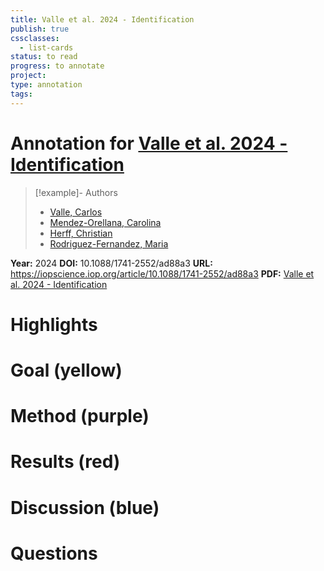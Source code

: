 ```yaml
---
title: Valle et al. 2024 - Identification
publish: true
cssclasses:
  - list-cards
status: to read
progress: to annotate
project:
type: annotation
tags:
---
```

# Annotation for [Valle et al. 2024 - Identification](Papers/References/Valle%20et%20al.%202024%20-%20Identification)

> [!example]- Authors
> - [Valle, Carlos](Valle%2C%20Carlos)
> - [Mendez-Orellana, Carolina](Mendez-Orellana%2C%20Carolina)
> - [Herff, Christian](Herff%2C%20Christian)
> - [Rodriguez-Fernandez, Maria](Rodriguez-Fernandez%2C%20Maria)

**Year:** 2024
**DOI:** 10.1088/1741-2552/ad88a3
**URL:** https://iopscience.iop.org/article/10.1088/1741-2552/ad88a3
**PDF:** [Valle et al. 2024 - Identification](Papers/PDFs/Valle%20et%20al.%202024%20-%20Identification%20of%20perceived%20sentences%20using%20deep%20neural%20networks%20in%20EEG.pdf)

# Highlights


# Goal (yellow)


# Method (purple)


# Results (red)


# Discussion (blue)


# Questions

